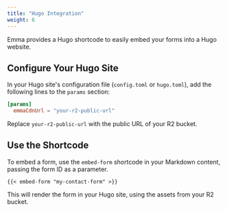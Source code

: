 ```yaml
---
title: "Hugo Integration"
weight: 6
---
```


Emma provides a Hugo shortcode to easily embed your forms into a Hugo website.

## Configure Your Hugo Site

In your Hugo site's configuration file (`config.toml` or `hugo.toml`), add the following lines to the `params` section:

```toml
[params]
  emmaCdnUrl = "your-r2-public-url"
```

Replace `your-r2-public-url` with the public URL of your R2 bucket.

## Use the Shortcode

To embed a form, use the `embed-form` shortcode in your Markdown content, passing the form ID as a parameter.

```
{{< embed-form "my-contact-form" >}}
```

This will render the form in your Hugo site, using the assets from your R2 bucket.